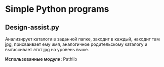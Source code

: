 # Simple Python programs

## Design-assist.py

Анализирует каталоги в заданной папке, заходит в каждый, находит там jpg, присваивает ему имя, аналогичное родительскому каталогу и вытаскивает этот jpg на уровень выше.

**Использованные модули:** Pathlib
